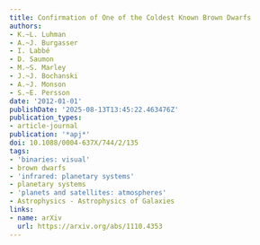 ```yaml
---
title: Confirmation of One of the Coldest Known Brown Dwarfs
authors:
- K.~L. Luhman
- A.~J. Burgasser
- I. Labbé
- D. Saumon
- M.~S. Marley
- J.~J. Bochanski
- A.~J. Monson
- S.~E. Persson
date: '2012-01-01'
publishDate: '2025-08-13T13:45:22.463476Z'
publication_types:
- article-journal
publication: '*apj*'
doi: 10.1088/0004-637X/744/2/135
tags:
- 'binaries: visual'
- brown dwarfs
- 'infrared: planetary systems'
- planetary systems
- 'planets and satellites: atmospheres'
- Astrophysics - Astrophysics of Galaxies
links:
- name: arXiv
  url: https://arxiv.org/abs/1110.4353
---
```

